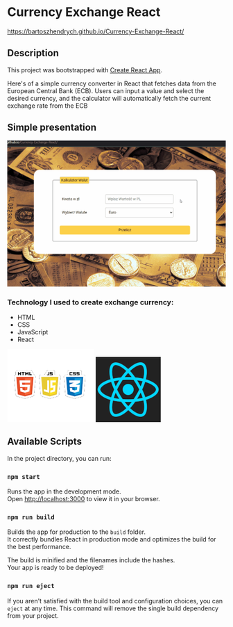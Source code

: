 # Currency Exchange React

https://bartoszhendrych.github.io/Currency-Exchange-React/

## Description

This project was bootstrapped with [Create React App](https://github.com/facebook/create-react-app).

Here's of a simple currency converter in React that fetches data from the European Central Bank (ECB). Users can input a value and select the desired currency, and the calculator will automatically fetch the current exchange rate from the ECB




##  Simple presentation

![gif](public/Animation.gif)

### Technology I used to create exchange currency:
- HTML
- CSS
- JavaScript
- React

![imagehtmlcssJS](public/obrazhtml.png)
![react_logo](public/react.png)
 
## Available Scripts

In the project directory, you can run:

### `npm start`

Runs the app in the development mode.\
Open [http://localhost:3000](http://localhost:3000) to view it in your browser.

### `npm run build`
Builds the app for production to the `build` folder.\
It correctly bundles React in production mode and optimizes the build for the best performance.

The build is minified and the filenames include the hashes.\
Your app is ready to be deployed!

### `npm run eject`

If you aren't satisfied with the build tool and configuration choices, you can `eject` at any time. This command will remove the single build dependency from your project.

